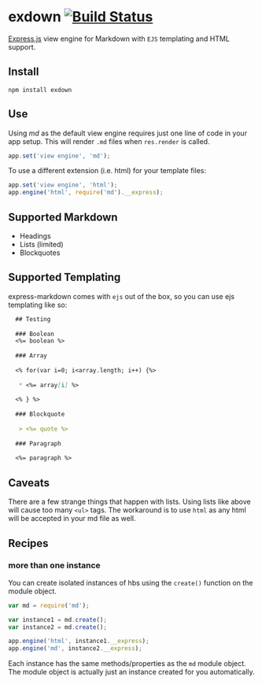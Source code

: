 # exdown [![Build Status](https://travis-ci.org/MattMcFarland/exdown.svg?branch=master)](https://travis-ci.org/MattMcFarland/exdown)

[Express.js](http://github.com/visionmedia/express) view engine for Markdown with `EJS` templating and HTML support.

## Install ##

```
npm install exdown
```

## Use ##

Using *md* as the default view engine requires just one line of code in your app setup. This will render `.md` files when `res.render` is called.

```javascript
app.set('view engine', 'md');
```

To use a different extension (i.e. html) for your template files:

```javascript
app.set('view engine', 'html');
app.engine('html', require('md').__express);
```

## Supported Markdown ##

 * Headings
 * Lists (limited)
 * Blockquotes

## Supported Templating ##

express-markdown comes with `ejs` out of the box, so you can use ejs templating like so:

```markdown
  ## Testing
  
  ### Boolean
  <%= boolean %>
  
  ### Array
  
  <% for(var i=0; i<array.length; i++) {%>
  
   * <%= array[i] %>
   
  <% } %>
  
  ### Blockquote
  
   > <%= quote %>
   
  ### Paragraph
  
  <%= paragraph %>
```

## Caveats ##

There are a few strange things that happen with lists.  Using lists like above will cause too many `<ul>` tags.  The workaround is to use `html` as any html will be accepted in your md file as well.


## Recipes ##

### more than one instance ###
You can create isolated instances of hbs using the `create()` function on the module object.

```javascript
var md = require('md');

var instance1 = md.create();
var instance2 = md.create();

app.engine('html', instance1.__express);
app.engine('md', instance2.__express);
```

Each instance has the same methods/properties as the `md` module object. The module object is actually just an instance created for you automatically.
